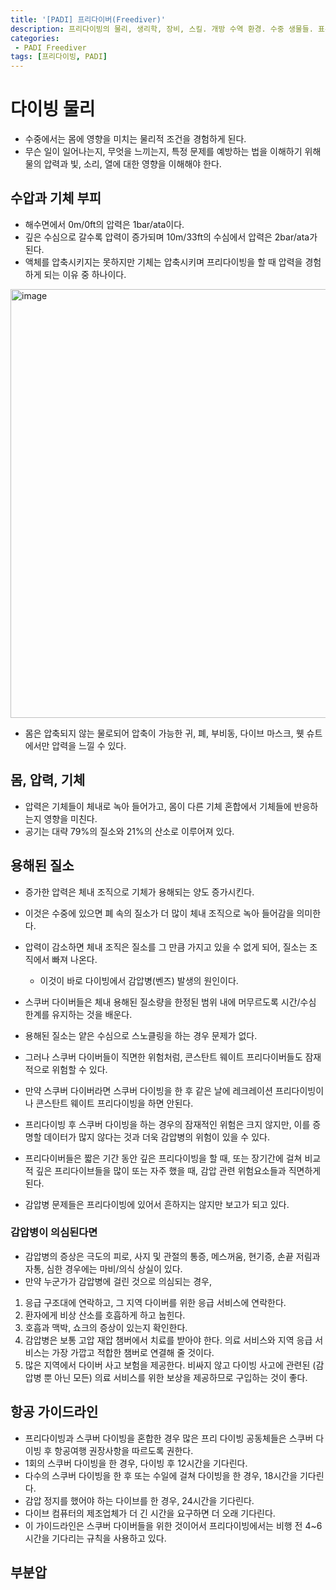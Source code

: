```yaml
---
title: '[PADI] 프리다이버(Freediver)'
description: 프리다이빙의 물리, 생리학, 장비, 스킬. 개방 수역 환경. 수중 생물들. 표준 안전 프리다이빙 수칙
categories:
 - PADI Freediver
tags: [프리다이빙, PADI]
---
```


# 다이빙 물리
- 수중에서는 몸에 영향을 미치는 물리적 조건을 경험하게 된다.
- 무슨 일이 일어나는지, 무엇을 느끼는지, 특정 문제를 예방하는 법을 이해하기 위해 물의 압력과 빛, 소리, 열에 대한 영향을 이해해야 한다.

## 수압과 기체 부피
- 해수면에서 0m/0ft의 압력은 1bar/ata이다.
- 깊은 수심으로 갈수록 압력이 증가되며 10m/33ft의 수심에서 압력은 2bar/ata가 된다.
- 액체를 압축시키지는 못하지만 기체는 압축시키며 프리다이빙을 할 때 압력을 경험하게 되는 이유 중 하나이다.

<img width="686" alt="image" src="https://user-images.githubusercontent.com/79494088/163382534-94eef08f-eda4-497c-9229-3bf9d440785f.png">

- 몸은 압축되지 않는 물로되어 압축이 가능한 귀, 폐, 부비동, 다이브 마스크, 웻 슈트에서만 압력을 느낄 수 있다.

## 몸, 압력, 기체
- 압력은 기체들이 체내로 녹아 들어가고, 몸이 다른 기체 혼합에서 기체들에 반응하는지 영향을 미친다.
- 공기는 대략 79%의 질소와 21%의 산소로 이루어져 있다.


## 용해된 질소
- 증가한 압력은 체내 조직으로 기체가 용해되는 양도 증가시킨다.
- 이것은 수중에 있으면 폐 속의 질소가 더 많이 체내 조직으로 녹아 들어감을 의미한다.
- 압력이 감소하면 체내 조직은 질소를 그 만큼 가지고 있을 수 없게 되어, 질소는 조직에서 빠져 나온다.
    - 이것이 바로 다이빙에서 감압병(벤즈) 발생의 원인이다.
- 스쿠버 다이버들은 체내 용해된 질소량을 한정된 범위 내에 머무르도록 시간/수심 한계를 유지하는 것을 배운다.

- 용해된 질소는 얕은 수심으로 스노클링을 하는 경우 문제가 없다.
- 그러나 스쿠버 다이버들이 직면한 위험처럼, 콘스탄트 웨이트 프리다이버들도 잠재적으로 위험할 수 있다.

- 만약 스쿠버 다이버라면 스쿠버 다이빙을 한 후 같은 날에 레크레이션 프리다이빙이나 콘스탄트 웨이트 프리다이빙을 하면 안된다.
- 프리다이빙 후 스쿠버 다이빙을 하는 경우의 잠재적인 위험은 크지 않지만, 이를 증명할 데이터가 많지 않다는 것과 더욱 감압병의 위험이 있을 수 있다.

- 프리다이버들은 짧은 기간 동안 깊은 프리다이빙을 할 때, 또는 장기간에 걸쳐 비교적 깊은 프리다이브들을 많이 또는 자주 했을 때, 감압 관련 위험요소들과 직면하게 된다.
- 감압병 문제들은 프리다이빙에 있어서 흔하지는 않지만 보고가 되고 있다.

### 감압병이 의심된다면
- 감압병의 증상은 극도의 피로, 사지 및 관절의 통증, 메스꺼움, 현기증, 손끝 저림과 자통, 심한 경우에는 마비/의식 상실이 있다.
- 만약 누군가가 감압병에 걸린 것으로 의심되는 경우,

1. 응급 구조대에 연락하고, 그 지역 다이버를 위한 응급 서비스에 연락한다.
2. 환자에게 비상 산소를 호흡하게 하고 눕힌다.
3. 호흡과 맥박, 쇼크의 증상이 있는지 확인한다.
4. 감압병은 보통 고압 재압 챔버에서 치료를 받아야 한다. 의료 서비스와 지역 응급 서비스는 가장 가깝고 적합한 챔버로 연결해 줄 것이다.
5. 많은 지역에서 다이버 사고 보험을 제공한다. 비싸지 않고 다이빙 사고에 관련된 (감압병 뿐 아닌 모든) 의료 서비스를 위한 보상을 제공하므로 구입하는 것이 좋다.

## 항공 가이드라인
- 프리다이빙과 스쿠버 다이빙을 혼합한 경우 많은 프리 다이빙 공동체들은 스쿠버 다이빙 후 항공여행 권장사항을 따르도록 권한다.
- 1회의 스쿠버 다이빙을 한 경우, 다이빙 후 12시간을 기다린다.
- 다수의 스쿠버 다이빙을 한 후 또는 수일에 걸쳐 다이빙을 한 경우, 18시간을 기다린다.
- 감압 정지를 했어야 하는 다이브를 한 경우, 24시간을 기다린다.
- 다이브 컴퓨터의 제조업체가 더 긴 시간을 요구하면 더 오래 기다린다.
- 이 가이드라인은 스쿠버 다이버들을 위한 것이어서 프리다이빙에서는 비행 전 4~6시간을 기다리는 규칙을 사용하고 있다.

## 부분압
